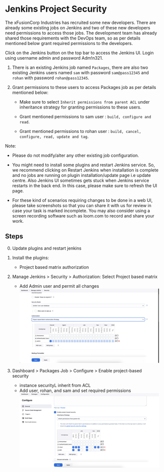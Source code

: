 # Jenkins Project Security

The xFusionCorp Industries has recruited some new developers. There are already some existing jobs on Jenkins and two of these new developers need permissions to access those jobs. The development team has already shared those requirements with the DevOps team, so as per details mentioned below grant required permissions to the developers.

Click on the Jenkins button on the top bar to access the Jenkins UI. Login using username admin and password Adm!n321.

1. There is an existing Jenkins job named `Packages`, there are also two existing Jenkins users named `sam` with password `sam@pass12345` and `rohan` with password `rohan@pass12345`.

2. Grant permissions to these users to access Packages job as per details mentioned below:

   - Make sure to select `Inherit permissions from parent ACL` under inheritance strategy for granting permissions to these users.

   - Grant mentioned permissions to sam user : `build, configure and read`.

   - Grant mentioned permissions to rohan user : `build, cancel, configure, read, update and tag`.

Note:

- Please do not modify/alter any other existing job configuration.

- You might need to install some plugins and restart Jenkins service. So, we recommend clicking on Restart Jenkins when installation is complete and no jobs are running on plugin installation/update page i.e update centre. Also Jenkins UI sometimes gets stuck when Jenkins service restarts in the back end. In this case, please make sure to refresh the UI page.

- For these kind of scenarios requiring changes to be done in a web UI, please take screenshots so that you can share it with us for review in case your task is marked incomplete. You may also consider using a screen recording software such as loom.com to record and share your work.

## Steps

0. Update plugins and restart jenkins
1. Install the plugins:
   - Project based matrix authorization
2. Manage Jenkins > Security > Authorization: Select Project based matrix
   - Add Admin user and permit all changes
   ![project-matrix](../screenshots/jenkins-project-based-matrix-authz.png)

3. Dashboard > Packages Job > Configure > Enable project-based security
   - instance securityL inherit from ACL
   - Add user, rohan, and sam and set required permissions
   ![matrix-security](../screenshots/jenkins-project-based-security-config.png)
